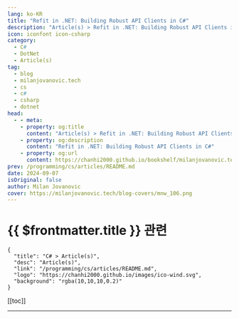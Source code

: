 ```yaml
---
lang: ko-KR
title: "Refit in .NET: Building Robust API Clients in C#"
description: "Article(s) > Refit in .NET: Building Robust API Clients in C#"
icon: iconfont icon-csharp
category: 
  - C#
  - DotNet
  - Article(s)
tag: 
  - blog
  - milanjovanovic.tech
  - cs
  - c#
  - csharp
  - dotnet
head:
  - - meta:
    - property: og:title
      content: "Article(s) > Refit in .NET: Building Robust API Clients in C#"
    - property: og:description
      content: "Refit in .NET: Building Robust API Clients in C#"
    - property: og:url
      content: https://chanhi2000.github.io/bookshelf/milanjovanovic.tech/refit-in-dotnet-building-robust-api-clients-in-csharp.html
prev: /programming/cs/articles/README.md
date: 2024-09-07
isOriginal: false
author: Milan Jovanovic
cover: https://milanjovanovic.tech/blog-covers/mnw_106.png
---
```


# {{ $frontmatter.title }} 관련

```component VPCard
{
  "title": "C# > Article(s)",
  "desc": "Article(s)",
  "link": "/programming/cs/articles/README.md",
  "logo": "https://chanhi2000.github.io/images/ico-wind.svg",
  "background": "rgba(10,10,10,0.2)"
}
```

[[toc]]

---

<SiteInfo
  name="Refit in .NET: Building Robust API Clients in C#"
  desc="Discover how Refit simplifies API consumption in .NET applications, turning your HTTP API into a seamless, strongly-typed interface. This comprehensive guide covers everything from basic setup to advanced features, helping you build robust, maintainable API clients in C# with minimal boilerplate code."
  url="https://milanjovanovic.tech/blog/refit-in-dotnet-building-robust-api-clients-in-csharp/"
  logo="https://milanjovanovic.tech/profile_favicon.png"
  preview="https://milanjovanovic.tech/blog-covers/mnw_106.png"/>

<!-- TODO: 작성 -->

<!-- 
As a .NET developer, I've spent countless hours working with external APIs.
It's a crucial part of modern software development, but let's be honest - it can be a real pain sometimes.

We've all been there, wrestling with `HttpClient`, writing repetitive code, and hoping we didn't miss a parameter or header somewhere.

That's why I want to introduce you to **Refit**, a library that's been a game-changer for me.

Imagine turning your API into a live interface - sounds too good to be true, right?
But that's exactly what Refit does.
It handles all the HTTP heavy lifting, letting you focus on what matters: your application logic.

In this article, I'll explain how Refit can transform the way you work with APIs in your .NET projects.

---

## what-is-refit"><a href="#what-is-refit">What is Refit?

<a href="https://github.com/reactiveui/refit">Refit</a> is a type-safe REST library for .NET.
It allows you to define your API as an interface, which Refit then implements for you.
This approach reduces boilerplate code and makes your API calls more readable and maintainable.

You describe your API endpoints using method signatures and attributes, and Refit takes care of the rest.

Let me break down why I find Refit so powerful:

- **Automatic serialization and deserialization**:
You won't have to convert your objects to JSON and back.
Refit handles all of that for you.
<li>**Strongly-typed API definitions**:
Refit helps you catch errors early.
If you mistype a parameter or use the wrong data type, you'll know at compile time, not when your app crashes in production.
<li>**Support for various HTTP methods**:
GET, POST, PUT, PATCH, DELETE - Refit has you covered.
<li>**Request/response manipulations**:
You can add custom headers or handle specific content types in a straightforward way.

But what I appreciate most about Refit is how it promotes clean, readable code.
Your API calls become self-documenting.
Anyone reading your code can quickly understand what each method does without diving into implementation details.

---

## Setting Up and Using Refit in Your Project

Let's set up Refit and see it in action using the <a href="https://jsonplaceholder.typicode.com/">JSONPlaceholder API</a>.
We'll implement a full CRUD interface and demonstrate its usage in a <a href="automatically-register-minimal-apis-in-aspnetcore">**Minimal API application**</a>.

First, install the required NuGet packages:

```powershell
Install-Package Refit
Install-Package Refit.HttpClientFactory
```

Now, let's create our Refit interface:

```cs
<span using Refit;

public interface IBlogApi
{
    [Get("/posts/{id}")]
    Task<Post> GetPostAsync(int id);

    [Get("/posts")]
    Task<List<Post>> GetPostsAsync();

    [Post("/posts")]
    Task<Post> CreatePostAsync([Body] Post post);

    [Put("/posts/{id}")]
    Task<Post> UpdatePostAsync(int id, [Body] Post post);

    [Delete("/posts/{id}")]
    Task DeletePostAsync(int id);
}

public <span class Post
{
    public int Id { <span get; <span set; }
    public string Title { <span get; <span set; }
    public string Body { <span get; <span set; }
    public int UserId { <span get; <span set; }
}
```

We define our `IBlogApi` interface with methods for all CRUD operations: GET (single and list), POST, PUT, and DELETE.
The `Post` class represents the structure of our blog posts.

Then you have to register Refit in your dependency injection container:

```cs
using Refit;

builder.Services
<span class="code-line highlight-line">    .AddRefitClient<IBlogApi>()
    .ConfigureHttpClient(c => c.BaseAddress = new Uri("https://jsonplaceholder.typicode.com"));
```

Finally, we can use `IBlogApi` in our Minimal API endpoints:

```cs
app.MapGet("/posts/{id}", async (int id, IBlogApi api) =>
    await api.GetPostAsync(id));

app.MapGet("/posts", async (IBlogApi api) =>
    await api.GetPostsAsync());

app.MapPost("/posts", async ([FromBody] Post post, IBlogApi api) =>
    await api.CreatePostAsync(post));

app.MapPut("/posts/{id}", async (int id, [FromBody] Post post, IBlogApi api) =>
    await api.UpdatePostAsync(id, post));

app.MapDelete("/posts/{id}", async (int id, IBlogApi api) =>
    await api.DeletePostAsync(id));
```

What I love about this setup is its simplicity.
We've created a fully functional API that communicates with an external service, all in just a few lines of code.
No manual HTTP requests, no raw JSON handling - Refit takes care of all that for us.

---

## Query Parameters and Route Binding

When working with APIs, you often need to send data as part of the URL, either in the route or as query parameters.
Refit makes this process simple and type-safe.

Let's extend our `IBlogApi` interface with some more complex scenarios:

```cs
public interface IBlogApi
{
    // Other methods omitted for brevity

    [Get("/posts")]
<span class="code-line highlight-line">    Task<List<Post>> GetPostsAsync([Query] PostQueryParameters parameters);

<span class="code-line highlight-line">    [Get("/users/{userId}/posts")]
    Task<List<Post>> GetUserPostsAsync(int userId);
}

public class PostQueryParameters
{
    public  int? UserId { get; set; }
    public  string? Title { get; set; }
}
```

Let's break this down:

- `GetPostsAsync` uses an object to represent query parameters. This approach is excellent for endpoints with many optional parameters. Refit will automatically convert this object into a query string.
- `GetUserPostsAsync` demonstrates passing in route parameters (`userId`) directly.

Using an object for query parameters makes your code type-safe and <a href="5-awesome-csharp-refactoring-tips">**refactoring-friendly**</a>.
If you need to add a new query parameter, you just add a property to `PostQueryParameters`.
Your existing code won't break, and your IDE can help you discover the new options.

---

## Dynamic Headers and Authentication

Another common requirement when integrating with APIs is including custom headers or authentication tokens with your requests.
Refit provides several ways to handle this, from simple static headers to dynamic, request-specific authentication.

Let's explore some scenarios:

```cs
public interface IBlogApi
{
    [Headers("User-Agent: MyAwesomeApp/1.0")]
    [Get("/posts")]
    Task<List<Post>> GetPostsAsync();

    [Get("/secure-posts")]
    Task<List<Post>> GetSecurePostsAsync([Header("Authorization")] string bearerToken);

    [Get("/user-posts")]
    Task<List<Post>> GetUserPostsAsync([Authorize(scheme: "Bearer")] string token);
}
```

- You can add a static header to all requests by using the `Headers` attribute
- With the `Header` attribute, you can pass a header value dynamically as a parameter
- The `Authorize` attribute is a convenient way to add Bearer token authentication

But what if you need to add the same dynamic header to all requests?

That's where `DelegatingHandler` comes in handy.

You can learn more about <a href="extending-httpclient-with-delegating-handlers-in-aspnetcore">**using delegating handlers in this article**</a>.

I've found delegating handlers especially helpful in providing API keys, which are typically static.

---

## JSON Serialization Options

Refit gives you flexibility when choosing and configuring your JSON serializer.
By default, Refit uses `System.Text.Json`, is the built-in JSON serializer in modern .NET versions.

However, you can easily switch to `Newtonsoft.Json` if you need its features.

Here's how you can configure Refit to use it.

First, install the Newtonsoft.Json support package:

```powershell
Install-Package Refit.Newtonsoft.Json
```

Then, configure Refit to use Newtonsoft.Json:

```cs
<span using Newtonsoft.Json;
<span using Newtonsoft.Json.Serialization;
<span using Refit;

builder.Services.AddRefitClient<IBlogApi>(new RefitSettings
{
<span class="code-line highlight-line">    ContentSerializer = new NewtonsoftJsonContentSerializer(new JsonSerializerSettings
<span class="code-line highlight-line">    {
<span class="code-line highlight-line">        ContractResolver = new CamelCasePropertyNamesContractResolver(),
<span class="code-line highlight-line">        NullValueHandling = NullValueHandling.Ignore
<span class="code-line highlight-line">    })
})
.ConfigureHttpClient(c => c.BaseAddress = new Uri("https://jsonplaceholder.typicode.com"));
```

This setup uses camel case for property names and ignores null values when serializing.

`System.Text.Json` is faster and uses less memory, making it a great default choice.
However, `Newtonsoft.Json` offers more features and might be necessary for compatibility with older systems or specific serialization needs.

---

## Handling HTTP Responses

While Refit's default behavior of automatically deserializing responses into your defined types is convenient, there are times when you need more control over the HTTP response.

Refit provides two options for these scenarios:
<a href="https://learn.microsoft.com/en-us/dotnet/api/system.net.http.httpresponsemessage">`HttpResponseMessage`</a> and `ApiResponse<T>`.

Let's update the `IBlogApi` to use these types:

```cs
public interface IBlogApi
{
    [Get("/posts/{id}")]
    Task<HttpResponseMessage> GetPostRawAsync(int id);

    [Get("/posts/{id}")]
    Task<ApiResponse<Post>> GetPostWithMetadataAsync(int id);

    [Post("/posts")]
    Task<ApiResponse<Post>> CreatePostAsync([Body] Post post);
}
```

Now, let's break down how to use these, starting with `HttpResponseMessage`:

```cs
<span class="code-line highlight-line">HttpResponseMessage response = await blogApi.GetPostRawAsync(1);

if (response.IsSuccessStatusCode)
{
    var content = await response.Content.ReadAsStringAsync();
    var post = JsonSerializer.Deserialize<Post>(content);
    Console.WriteLine($"Retrieved post: {post.Title}");
}
else
{
    Console.WriteLine($"Error: {response.StatusCode}");
}
```

This approach gives you full control over the HTTP response. You can access status codes, headers, and the raw content.
But you will have to deal with deserialization manually.

`ApiResponse<T>` is a Refit-specific type that wraps the deserialized content and response metadata.
It's a great middle ground when you need the typed response and access to headers or status codes.

Here's a more complex example using `ApiResponse<T>` for creating a post:

```cs
var newPost = new Post { Title = "New Post", Body = "Content", UserId = 1 };

<span class="code-line highlight-line">ApiResponse<Post> createResponse = await blogApi.CreatePostAsync(newPost);

if (createResponse.IsSuccessStatusCode)
{
    var createdPost = createResponse.Content;
    var locationHeader = createResponse.Headers.Location;
    Console.WriteLine($"Created post with ID: {createdPost.Id}");
    Console.WriteLine($"Location: {locationHeader}");
}
else
{
    Console.WriteLine($"Error: {createResponse.Error.Content}");
    Console.WriteLine($"Status: {createResponse.StatusCode}");
}
```

This approach allows you to access the created resource, check specific headers like `Location`, and handle errors gracefully.

---

## Takeaway

Refit transforms the way we interact with APIs in .NET applications.
Converting your API into a strongly typed interface simplifies your code, enhances type safety, and improves maintainability.

The key Refit benefits we've explored include:

- Simplified API calls with automatic serialization and deserialization
- Flexible parameter handling for complex queries
- Easy management of headers and authentication
- Options for JSON serialization to fit your project's needs
- Granular control over HTTP responses when required

In my experience, Refit shines in projects of all sizes.
I've used it in small applications and large-scale microservices architectures.
It eliminates boilerplate code, reduces the risk of errors, and allows you to focus on your application's core logic rather than the intricacies of HTTP communication.

Remember, while Refit makes API interactions more straightforward, it's not a substitute for understanding the underlying principles of RESTful communication and HTTP.

That's all for today. Stay awesome, and I'll see you next week.

::: note P.S.

You can find the source code for this example in <a href="https://github.com/m-jovanovic/refit-client-example">**this repository**</a>.

:::

-->

